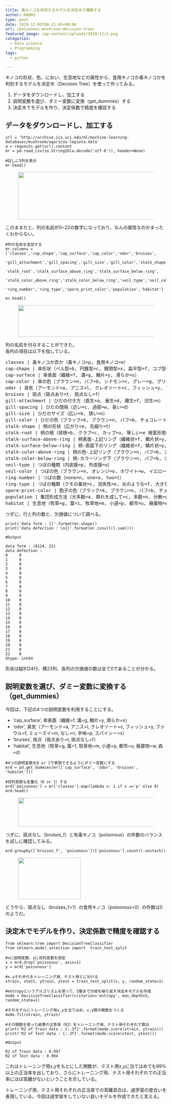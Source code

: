 ```yaml
---
title: 毒キノコを判別するモデルを決定木で構築する
author: KAORU
type: post
date: 2019-12-05T06:21:45+00:00
url: /poisonous-mushroom-decision-tree/
featured_image: /wp-content/uploads/2019/12/1.png
categories:
  - Data science
  - Programming
tags:
  - python

---
```

キノコの形状、色、におい、生息地などの属性から、食用キノコか毒キノコかを判別するモデルを決定木（Decision Tree）を使って作ってみる。

  1. データをダウンロードし、加工する
  2. 説明変数を選び、ダミー変数に変換（get_dummies）する
  3. 決定木でモデルを作り、決定係数で精度を確認する

## データをダウンロードし、加工する

<pre class="wp-block-code"><code>url = 'http://archive.ics.uci.edu/ml/machine-learning-databases/mushroom/agaricus-lepiota.data'
a = requests.get(url).content
mr = pd.read_csv(io.StringIO(a.decode('utf-8')), header=None)

#試しに5列を表示
mr.head()</code></pre><figure class="wp-block-image is-resized">

<img src="https://kaorumitsumori.com/wp-content/uploads/2019/12/1.png" alt="" class="wp-image-420" width="526" height="148" srcset="https://kaorumitsumori.com/wp-content/uploads/2019/12/1.png 962w, https://kaorumitsumori.com/wp-content/uploads/2019/12/1-300x85.png 300w, https://kaorumitsumori.com/wp-content/uploads/2019/12/1-768x216.png 768w, https://kaorumitsumori.com/wp-content/uploads/2019/12/1-960x271.png 960w" sizes="(max-width: 526px) 100vw, 526px" /></figure> 

このままだと、列の名前が0~22の数字になっており、なんの属性なのかまったくわからない。

<pre class="wp-block-code"><code>#列の名前を追加する
mr.columns = 
&#91;'classes','cap_shape','cap_surface','cap_color','odor','bruises',
                             'gill_attachment','gill_spacing','gill_size','gill_color','stalk_shape',
                             'stalk_root','stalk_surface_above_ring','stalk_surface_below_ring',
                             'stalk_color_above_ring','stalk_color_below_ring','veil_type','veil_color',
                             'ring_number','ring_type','spore_print_color','population','habitat']

mr.head()</code></pre><figure class="wp-block-image is-resized">

<img class="wp-image-421 alignnone" src="https://kaorumitsumori.com/wp-content/uploads/2019/12/2-1024x190.png" alt="" width="532" height="99" srcset="https://kaorumitsumori.com/wp-content/uploads/2019/12/2-1024x190.png 1024w, https://kaorumitsumori.com/wp-content/uploads/2019/12/2-300x56.png 300w, https://kaorumitsumori.com/wp-content/uploads/2019/12/2-768x142.png 768w, https://kaorumitsumori.com/wp-content/uploads/2019/12/2.png 1194w" sizes="(max-width: 532px) 100vw, 532px" /></figure> 

列の名前を付与することができた。  
各列の項目は以下を指している。

<pre class="lang:default decode:true">classes | 毒キノコか否か（毒キノコ=p, 食用キノコ=e）
cap-shape | 傘形状（ベル型=b, 円錐型=c, 饅頭型=x, 扁平型=f, コブ型=k, 凹んだ扁平型=s）
cap-surface | 傘表面（繊維=f, 溝=g, 鱗片=y, 滑らか=s）
cap-color | 傘の色（ブラウン=n, バフ=b, シナモン=c, グレー=g, グリーン=r, ピンク=p, パープル=u, レッド=e, ホワイト=w, イエロー=y）
odor | 臭気（アーモンド=a, アニス=l, クレオソート=c, フィッシュ=y, ファウル=f, ミューズイ=m, なし=n, 辛味=p, スパイシー=s）
bruises | 斑点（斑点あり=t, 斑点なし=f）
gill-attachment | ひだの付き方（直生=a, 垂生=d, 離生=f, 凹生=n）
gill-spacing | ひだの間隔（近い=c, 過密=w, 長い=d）
gill-size | ひだのサイズ（広い=b, 狭い=n）
gill-color | ひだの色（ブラック=k, ブラウン=n, バフ=b, チョコレート=h, グレー=g, グリーン=r, オレンジ=o, ピンク=p, パープル=u, レッド=e, ホワイト=w, イエロー=y）
stalk-shape | 柄の形状（広がり=e, 先細り=t）
stalk-root | 柄の根（球根=b, クラブ=c, カップ=u, 等しい=e 根茎形態=z, 根=r, 無し=？）
stalk-surface-above-ring | 柄表面-上記リング（繊維状=f, 鱗片状=y, 絹毛=k, 滑らか=s）
stalk-surface-below-ring | 柄-表面下のリング（繊維状=f, 鱗片状=y, 絹毛=k, 滑らか=s）
stalk-color-above-ring | 柄の色-上記リング（ブラウン=n, バフ=b, シナモン=c, グレー=g, オレンジ=o, ピンク=p, 赤=e, 白=w, 黄色=y）
stalk-color-below-ring | 柄-カラーリング下（ブラウン=n, バフ=b, シナモン=c, グレー=g, オレンジ=o, ピンク=p, 赤=e, 白=w, 黄色=y）
veil-type | つぼの種類（内皮膜=p, 外皮膜=u）
veil-color | つぼの色（ブラウン=n, オレンジ=o, ホワイト=w, イエロー=y）
ring-number | つばの数（none=n, one=o, two=t）
ring-type | つばの種類（クモの巣状=c, 消失性=e, 炎のような=f, 大きな=l, 無し=n, 垂れた=p, 鞘=s, 環帯=z）
spore-print-color | 胞子の色（ブラック=k, ブラウン=n, バフ=b, チョコレート=h, グリーン=r, オレンジ=o, パープル=u, ホワイト=w, イエロー=y）
population | 集団形成方法（大多数=a, 群れを成して=c, 多数=n, 分散=s, 数個=v, 孤立=y）
habitat | 生息地（牧草=g, 葉=1, 牧草地=m, 小道=p, 都市=u, 廃棄物=w, 森=d）</pre>

つぎに、行と列の数と、欠損値について調べる。

<pre class="wp-block-code"><code>print('data form : {}'.format(mr.shape))
print('data defection : \n{}'.format(mr.isnull().sum()))</code></pre>

<pre class="wp-block-code"><code>#Output

data form : (8124, 23)
data defection :
0     0
1     0
2     0
3     0
4     0
5     0
6     0
7     0
8     0
9     0
10    0
11    0
12    0
13    0
14    0
15    0
16    0
17    0
18    0
19    0
20    0
21    0
22    0
dtype: int64</code></pre>

形状は縦8124行、横23列、各列の欠損値の数は全て0であることが分かる。

## 説明変数を選び、ダミー変数に変換する（get_dummies）

今回は、下記の4つの説明変数を利用することにする。

  * &#8216;cap_surface&#8217;, 傘表面（繊維=f, 溝=g, 鱗片=y, 滑らか=s）
  * &#8216;odor&#8217;, 臭気（アーモンド=a, アニス=l, クレオソート=c, フィッシュ=y, ファウル=f, ミューズイ=m, なし=n, 辛味=p, スパイシー=s）
  * &#8216;bruises&#8217;, 斑点（斑点あり=t, 斑点なし=f）
  * &#8216;habitat&#8217;, 生息地（牧草=g, 葉=1, 牧草地=m, 小道=p, 都市=u, 廃棄物=w, 森=d）

<pre class="wp-block-code"><code>#4つの説明変数を0 or 1で表現できるようにダミー変数にする
mrd = pd.get_dummies(mr&#91;&#91;'cap_surface', 'odor', 'bruises', 'habitat']])

#目的変数も定量化（0 or 1）する
mrd&#91;'poisonous'] = mr&#91;'classes'].map(lambda x: 1 if x =='p' else 0)
mrd.head()</code></pre><figure class="wp-block-image is-resized">

<img class="wp-image-422" src="https://kaorumitsumori.com/wp-content/uploads/2019/12/3-1024x173.png" alt="" width="537" height="91" srcset="https://kaorumitsumori.com/wp-content/uploads/2019/12/3-1024x173.png 1024w, https://kaorumitsumori.com/wp-content/uploads/2019/12/3-300x51.png 300w, https://kaorumitsumori.com/wp-content/uploads/2019/12/3-768x130.png 768w, https://kaorumitsumori.com/wp-content/uploads/2019/12/3.png 1224w" sizes="(max-width: 537px) 100vw, 537px" /></figure> 

つぎに、斑点なし（bruises_f）と有毒キノコ（poisonous）の件数のバランスを試しに確認してみる。

<pre class="wp-block-code"><code>mrd.groupby(&#91;'bruises_f', 'poisonous'])&#91;'poisonous'].count().unstack()</code></pre><figure class="wp-block-image is-resized">

<img class="wp-image-425" src="https://kaorumitsumori.com/wp-content/uploads/2019/12/5-1.png" alt="" width="195" height="130" srcset="https://kaorumitsumori.com/wp-content/uploads/2019/12/5-1.png 308w, https://kaorumitsumori.com/wp-content/uploads/2019/12/5-1-300x201.png 300w" sizes="(max-width: 195px) 100vw, 195px" /></figure> 

どうやら、斑点なし（bruises_f=1）の食用キノコ（poisonous=0）の件数は0のようだ。

## 決定木でモデルを作り、決定係数で精度を確認する

<pre class="wp-block-code"><code>from sklearn.tree import DecisionTreeClassifier
from sklearn.model_selection import  train_test_split

#xに説明変数、yに目的変数を設定
x = mrd.drop('poisonous', axis=1)
y = mrd&#91;'poisonous']

#x.yそれぞれをトレーニング用、テスト用とに分ける
xtrain, xtest, ytrain, ytest = train_test_split(x, y, random_state=1)

#entropyというアルゴリズムを使って、5層まで分岐を繰り返す決定木モデルを作成
mode = DecisionTreeClassifier(criterion='entropy', max_depth=5, random_state=1)

#そのモデルにトレーニング用x,yを当てはめ、x,y間の関数をつくる
mode.fit(xtrain, ytrain)

#その関数を使った結果の正答率（R2）をトレーニング用、テスト用それぞれで算出
print('R2 of Train data : {:.3f}'.format(mode.score(xtrain, ytrain)))
print('R2 of Test data : {:.3f}'.format(mode.score(xtest, ytest)))</code></pre>

<pre class="wp-block-code"><code>#Output

R2 of Train data : 0.997
R2 of Test data : 0.994</code></pre>

これはトレーニング用x,yをもとにした関数が、テスト用x,yに当てはめても99%以上の正当率を出しており、さらにトレーニング用、テスト用それぞれでの正当率にほぼ乖離がないということを示している。

トレーニング用、テスト用それぞれの正当率での乖離具合は、過学習の度合いを表現している。今回は過学習をしていない良いモデルを作成できたと言える。